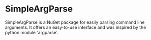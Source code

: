 # SimpleArgParse
SimpleArgParse is a NuGet package for easily parsing command line arguments. It offers an easy-to-use interface  and was inspired by the python module 'argparse'.